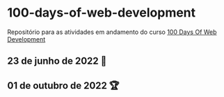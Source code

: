 # 100-days-of-web-development
Repositório para as atividades em andamento do curso <a href="https://100daysofwebdevelopment.com">100 Days Of Web Development</a>
<br/>

## 23 de junho de 2022 🚀

## 01 de outubro de 2022 🏆
